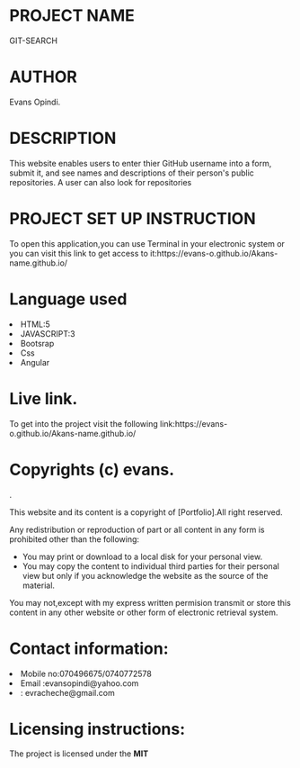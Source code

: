 
<h1>PROJECT NAME</h1>
GIT-SEARCH
<h1>AUTHOR</h1>
Evans Opindi.
<h1>DESCRIPTION</h1>
This website enables users to enter thier GitHub username into a form, submit it, and see names and descriptions of their person's public repositories. A user can also look for repositories
<h1>PROJECT SET UP INSTRUCTION</h1>
<p>To open this application,you can use Terminal in your electronic system or you can visit this link to get access to it:https://evans-o.github.io/Akans-name.github.io/
    </p> 
    <h1>Language used</h1>
    <li>HTML:5</li>
    <li>JAVASCRIPT:3</li>
    <li>Bootsrap</li>
    <li>Css</li>
    <li>Angular</il>
<h1>Live link.</h1>
<p>To get into the project visit the following link:https://evans-o.github.io/Akans-name.github.io/ </p>
<h1>Copyrights (c) evans.</h1>.
<p>This website and its content is a copyright of [Portfolio].All right reserved.</p>
<p>Any redistribution or reproduction of part or all content in any form  is prohibited other than the following:
<ul>
<li>You may print or download to a local disk for your personal view.</li>
<li>You may copy the content to individual third parties for their personal view but only if you acknowledge the website as the source of the material.</li>
</ul>
<p>You may not,except with my express written permision transmit or store this content in any other website or other form of electronic retrieval system.
<h1>Contact information:</h1>
<li>Mobile no:070496675/0740772578</li>
<li>Email :evansopindi@yahoo.com</li>
<li>: evracheche@gmail.com</li>
<h1>Licensing instructions:</h1>
<p>The project is licensed under the <strong>MIT</strong>
      
